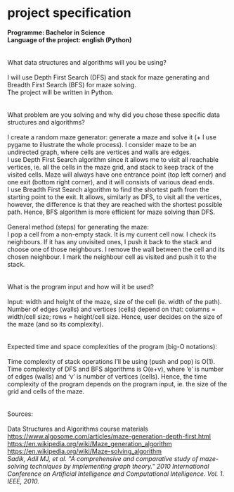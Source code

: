 # project specification
**Programme: Bachelor in Science <br/>
Language of the project: english (Python) <br/>**
<br/>
<br/>
What data structures and algorithms will you be using? <br/>
<br/>
I will use Depth First Search (DFS) and stack for maze generating and Breadth First Search (BFS) for maze solving. <br/>
The project will be written in Python. <br/>
<br/>
<br/>
What problem are you solving and why did you chose these specific data structures and algorithms?<br/>
<br/>
I create a random maze generator: generate a maze and solve it (+ I use pygame to illustrate the whole process). I consider maze to be an undirected graph, where cells are vertices and walls are edges.<br/>
I use Depth First Search algorithm since it allows me to visit all reachable vertices, ie. all the cells in the maze grid, and stack to keep track of the visited cells. Maze will always have one entrance point (top left corner) and one exit (bottom right corner), and it will consists of various dead ends. <br/>
I use Breadth First Search algorithm to find the shortest path from the starting point to the exit. It allows, similarly as DFS, to visit all the vertices, however, the difference is that they are reached with the shortest possible path. Hence, BFS algorithm is more efficient for maze solving than DFS. <br/>
<br/>
General method (steps) for generating the maze: <br/>
I pop a cell from a non-empty stack. It is my current cell now. I check its neighbours. If it has any unvisited ones, I push it back to the stack and choose one of those neighbours. I remove the wall between the cell and its chosen neighbour. I mark the neighbour cell as visited and push it to the stack. <br/>
<br/>
<br/>
What is the program input and how will it be used?<br/>
<br/>
Input: width and height of the maze, size of the cell (ie. width of the path). Number of edges (walls) and vertices (cells) depend on that: columns = width/cell size; rows = height/cell size. Hence, user decides on the size of the maze (and so its complexity). <br/>
<br/>
<br/>
Expected time and space complexities of the program (big-O notations): <br/>
<br/>
Time complexity of stack operations I’ll be using (push and pop) is O(1). Time complexity of DFS and BFS algorithms is O(e+v), where ‘e’ is number of edges (walls) and ‘v’ is number of vertices (cells). Hence, the time complexity of the program depends on the program input, ie. the size of the grid and cells of the maze. <br/>
<br/>
<br/>
Sources:<br/>
<br/>
Data Structures and Algorithms course materials <br/>
https://www.algosome.com/articles/maze-generation-depth-first.html <br/>
https://en.wikipedia.org/wiki/Maze_generation_algorithm <br/>
https://en.wikipedia.org/wiki/Maze-solving_algorithm <br/>
*Sadik, Adil MJ, et al. "A comprehensive and comparative study of maze-solving techniques by implementing graph theory." 2010 International Conference on Artificial Intelligence and Computational Intelligence. Vol. 1. IEEE, 2010.*
